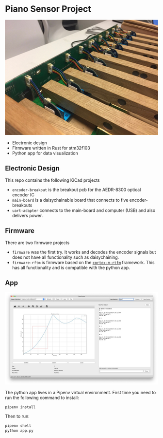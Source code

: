 # Piano Sensor Project

![](img/pianosensor-front.jpg)

- Electronic design
- Firmware written in Rust for stm32f103
- Python app for data visualization


## Electronic Design

This repo contains the following KiCad projects

* `encoder-breakout` is the breakout pcb for the AEDR-8300 optical encoder IC
* `main-board` is a daisychainable board that connects to five encoder-breakouts
* `uart-adapter` connects to the main-board and computer (USB) and also delivers power. 


## Firmware

There are two firmware projects

* `firmware` was the first try. It works and decodes the encoder signals but does not have all functionality such as daisychaining.
* `firmware-rftm` is firmware based on the [`cortex-m-rtfm`](https://rtfm.rs) framework. This has all functionality and is compatible with the python app.


## App

![](img/app_screenshot.jpg)

The python app lives in a Pipenv virtual environment. First time you need to run the following command to install:

```bash
pipenv install
```

Then to run:

```
pipenv shell
python app.py
```
 
